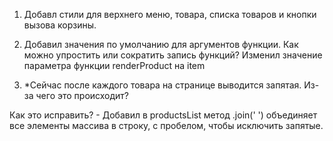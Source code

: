 1. Добавл стили для верхнего меню, товара, списка товаров и кнопки вызова корзины.

2. Добавил значения по умолчанию для аргументов функции.
   Как можно упростить или сократить запись функций? Изменил значение параметра функции renderProduct на item

3. \*Сейчас после каждого товара на странице выводится запятая. Из-за чего это происходит?

Как это исправить? - Добавил в productsList метод .join(' ') объединяет все элементы массива в строку, с пробелом, чтобы исключить запятые.
